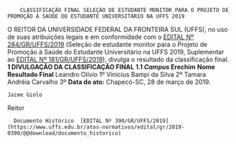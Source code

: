         CLASSIFICAÇÃO FINAL SELEÇÃO DE ESTUDANTE MONITOR PARA O PROJETO DE PROMOÇÃO À SAÚDE DO ESTUDANTE UNIVERSITÁRIO NA UFFS 2019  

 O REITOR DA UNIVERSIDADE FEDERAL DA FRONTEIRA SUL (UFFS), no uso de suas atribuições legais e em conformidade com o [EDITAL Nº 284/GR/UFFS/2019](https://www.uffs.edu.br/atos-normativos/edital/gr/2019-0284) (Seleção de estudante monitor para o Projeto de Promoção à Saúde do Estudante Universitário na UFFS 2019, Suplementar ao [EDITAL Nº 181/GR/UFFS/2019](https://www.uffs.edu.br/atos-normativos/edital/gr/2019-0181)), divulga o resultado da classificação final.  **1 DIVULGAÇÃO DA CLASSIFICAÇÃO FINAL** **1.1 *Campus*  Erechim**     **Nome**   **Resultado Final**     Leandro Olívio   1º     Vinicius Bampi da Silva   2º     Tamara Andréia Carvalho   3º          **Data do ato:** Chapecó-SC, 28 de março de 2019.   
 

    Jaime Giolo   
 Reitor 

      Documento Histórico  [EDITAL Nº 390/GR/UFFS/2019](https://www.uffs.edu.br/atos-normativos/edital/gr/2019-0390/@@download/documento_historico)     
      